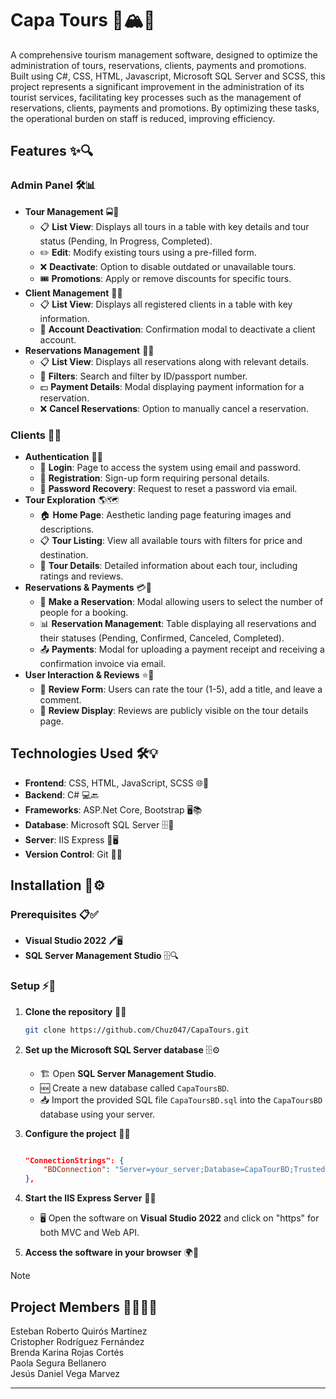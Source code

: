 # Capa Tours 🦜🏔️🍃

A comprehensive tourism management software, designed to optimize the administration of tours, reservations, clients, payments and
promotions. Built using C#, CSS, HTML, Javascript, Microsoft SQL Server and SCSS, this project represents a significant improvement in the administration of its tourist services, facilitating key processes such as the management of reservations, clients, payments and promotions. By optimizing these tasks, the operational burden on staff is reduced, improving efficiency.

## Features ✨🔍

### Admin Panel 🛠️📊

- **Tour Management** 🚍📅
    - 📋 **List View**: Displays all tours in a table with key details and tour status (Pending, In Progress, Completed).
    - ✏️ **Edit**: Modify existing tours using a pre-filled form.
    - ❌ **Deactivate**: Option to disable outdated or unavailable tours.
    - 🎟️ **Promotions**: Apply or remove discounts for specific tours.
- **Client Management** 👥📜
    - 📋 **List View**: Displays all registered clients in a table with key information.
    - 🚫 **Account Deactivation**: Confirmation modal to deactivate a client account.
- **Reservations Management** 📅📑
    - 📋 **List View**: Displays all reservations along with relevant details.
    - 🔎 **Filters**: Search and filter by ID/passport number.
    - 💵 **Payment Details**: Modal displaying payment information for a reservation.
    - ❌ **Cancel Reservations**: Option to manually cancel a reservation.

### Clients 👤🔑

- **Authentication** 🔐📲
    - 🔑 **Login**: Page to access the system using email and password.
    - 📄 **Registration**: Sign-up form requiring personal details.
    - 📩 **Password Recovery**: Request to reset a password via email.
- **Tour Exploration** 🌎🗺️
    - 🏠 **Home Page**: Aesthetic landing page featuring images and descriptions.
    - 📋 **Tour Listing**: View all available tours with filters for price and destination.
    - 📖 **Tour Details**: Detailed information about each tour, including ratings and reviews.
- **Reservations & Payments** 💳📝
    - 📅 **Make a Reservation**: Modal allowing users to select the number of people for a booking.
    - 📊 **Reservation Management**: Table displaying all reservations and their statuses (Pending, Confirmed, Canceled, Completed).
    - 📤 **Payments**: Modal for uploading a payment receipt and receiving a confirmation invoice via email.
- **User Interaction & Reviews** ⭐📝
    - 💬 **Review Form**: Users can rate the tour (1-5), add a title, and leave a comment.
    - 👀 **Review Display**: Reviews are publicly visible on the tour details page.

## Technologies Used 🛠️💡

- **Frontend**: CSS, HTML, JavaScript, SCSS 🌐🎨
- **Backend**: C# 💻🔙
- **Frameworks**: ASP.Net Core, Bootstrap 🖥️📚
- **Database**: Microsoft SQL Server 🗄️🔗
- **Server**: IIS Express 🔷🖥️
- **Version Control**: Git 🔂📁

## Installation 🚀⚙️

### Prerequisites 📋✅

- **Visual Studio 2022** 🖊️🖥️
- **SQL Server Management Studio** 🗄️🔍

### Setup ⚡🔧

1. **Clone the repository** 📂🔄

    ```bash
    git clone https://github.com/Chuz047/CapaTours.git
    ```

2. **Set up the Microsoft SQL Server database** 🗄️⚙️

   - 🏗️ Open **SQL Server Management Studio**.
   - 🆕 Create a new database called `CapaToursBD`.
   - 📥 Import the provided SQL file `CapaToursBD.sql` into the `CapaToursBD` database using your server.

3. **Configure the project** 📝🔧

    ```appsettings.json (Web API)

    "ConnectionStrings": {
        "BDConnection": "Server=your_server;Database=CapaTourBD;Trusted_Connection=True;TrustServerCertificate=True"
    },

    ```

4. **Start the IIS Express Server** 🚀🌐

    - 🖥️ Open the software on **Visual Studio 2022** and click on "https" for both MVC and Web API.

5. **Access the software in your browser** 🌍🔗

>[!NOTE]
>## Project Members 🧑🏻‍💻👥
>Esteban Roberto Quirós Martínez <br>
>Cristopher Rodríguez Fernández <br>
>Brenda Karina Rojas Cortés <br>
>Paola Segura Bellanero <br>
>Jesús Daniel Vega Marvez <br>
***
